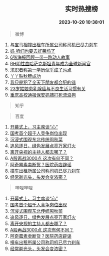 <div align="center"><h2>实时热搜榜</h2><h4>2023-10-20 10:38:01</h4></div>

> 微博  

1. [与宝马相撞出租车所属公司称司机已尽力刹车](https://s.weibo.com/weibo?q=%23%E4%B8%8E%E5%AE%9D%E9%A9%AC%E7%9B%B8%E6%92%9E%E5%87%BA%E7%A7%9F%E8%BD%A6%E6%89%80%E5%B1%9E%E5%85%AC%E5%8F%B8%E7%A7%B0%E5%8F%B8%E6%9C%BA%E5%B7%B2%E5%B0%BD%E5%8A%9B%E5%88%B9%E8%BD%A6%23&t=31&band_rank=1&Refer=top)<br />
2. [妈 咱们也要去好莱坞了](https://s.weibo.com/weibo?q=%E5%A6%88%20%E5%92%B1%E4%BB%AC%E4%B9%9F%E8%A6%81%E5%8E%BB%E5%A5%BD%E8%8E%B1%E5%9D%9E%E4%BA%86&t=31&band_rank=2&Refer=top)<br />
3. [6张海报回顾一带一路动人故事](https://s.weibo.com/weibo?q=%236%E5%BC%A0%E6%B5%B7%E6%8A%A5%E5%9B%9E%E9%A1%BE%E4%B8%80%E5%B8%A6%E4%B8%80%E8%B7%AF%E5%8A%A8%E4%BA%BA%E6%95%85%E4%BA%8B%23&t=31&band_rank=3&Refer=top)<br />
4. [RH阴性血哈萨克斯坦青年成为全球新闻官](https://s.weibo.com/weibo?q=%23RH%E9%98%B4%E6%80%A7%E8%A1%80%E5%93%88%E8%90%A8%E5%85%8B%E6%96%AF%E5%9D%A6%E9%9D%92%E5%B9%B4%E6%88%90%E4%B8%BA%E5%85%A8%E7%90%83%E6%96%B0%E9%97%BB%E5%AE%98%23&t=31&band_rank=4&Refer=top)<br />
5. [求职者称第一学历似乎成了污点](https://s.weibo.com/weibo?q=%23%E6%B1%82%E8%81%8C%E8%80%85%E7%A7%B0%E7%AC%AC%E4%B8%80%E5%AD%A6%E5%8E%86%E4%BC%BC%E4%B9%8E%E6%88%90%E4%BA%86%E6%B1%A1%E7%82%B9%23&t=31&band_rank=5&Refer=top)<br />
6. [丫丫贴秋膘成功](https://s.weibo.com/weibo?q=%23%E4%B8%AB%E4%B8%AB%E8%B4%B4%E7%A7%8B%E8%86%98%E6%88%90%E5%8A%9F%23&t=31&band_rank=6&Refer=top)<br />
7. [我只是犯了全天下朋友都会犯的错](https://s.weibo.com/weibo?q=%E6%88%91%E5%8F%AA%E6%98%AF%E7%8A%AF%E4%BA%86%E5%85%A8%E5%A4%A9%E4%B8%8B%E6%9C%8B%E5%8F%8B%E9%83%BD%E4%BC%9A%E7%8A%AF%E7%9A%84%E9%94%99&t=31&band_rank=7&Refer=top)<br />
8. [23岁姑娘患乳腺癌与不良生活习惯有关](https://s.weibo.com/weibo?q=%2323%E5%B2%81%E5%A7%91%E5%A8%98%E6%82%A3%E4%B9%B3%E8%85%BA%E7%99%8C%E4%B8%8E%E4%B8%8D%E8%89%AF%E7%94%9F%E6%B4%BB%E4%B9%A0%E6%83%AF%E6%9C%89%E5%85%B3%23&t=31&band_rank=8&Refer=top)<br />
9. [重庆高校通报保安抓捕打死流浪狗](https://s.weibo.com/weibo?q=%23%E9%87%8D%E5%BA%86%E9%AB%98%E6%A0%A1%E9%80%9A%E6%8A%A5%E4%BF%9D%E5%AE%89%E6%8A%93%E6%8D%95%E6%89%93%E6%AD%BB%E6%B5%81%E6%B5%AA%E7%8B%97%23&t=31&band_rank=9&Refer=top)<br />

> 知乎  


> 百度  

1. [开幕式上，习主席谈“心”](https://www.baidu.com/s?wd=%E5%BC%80%E5%B9%95%E5%BC%8F%E4%B8%8A%EF%BC%8C%E4%B9%A0%E4%B8%BB%E5%B8%AD%E8%B0%88%E2%80%9C%E5%BF%83%E2%80%9D&sa=fyb_news&rsv_dl=fyb_news)<br />
2. [国考首个超千人竞争岗位出现](https://www.baidu.com/s?wd=%E5%9B%BD%E8%80%83%E9%A6%96%E4%B8%AA%E8%B6%85%E5%8D%83%E4%BA%BA%E7%AB%9E%E4%BA%89%E5%B2%97%E4%BD%8D%E5%87%BA%E7%8E%B0&sa=fyb_news&rsv_dl=fyb_news)<br />
3. [沉浸式围观东北传统囤秋菜](https://www.baidu.com/s?wd=%E6%B2%89%E6%B5%B8%E5%BC%8F%E5%9B%B4%E8%A7%82%E4%B8%9C%E5%8C%97%E4%BC%A0%E7%BB%9F%E5%9B%A4%E7%A7%8B%E8%8F%9C&sa=fyb_news&rsv_dl=fyb_news)<br />
4. [追风逐日，绿色发展点亮万家灯火](https://www.baidu.com/s?wd=%E8%BF%BD%E9%A3%8E%E9%80%90%E6%97%A5%EF%BC%8C%E7%BB%BF%E8%89%B2%E5%8F%91%E5%B1%95%E7%82%B9%E4%BA%AE%E4%B8%87%E5%AE%B6%E7%81%AF%E7%81%AB&sa=fyb_news&rsv_dl=fyb_news)<br />
5. [离开央视的主持人都去哪了？](https://www.baidu.com/s?wd=%E7%A6%BB%E5%BC%80%E5%A4%AE%E8%A7%86%E7%9A%84%E4%B8%BB%E6%8C%81%E4%BA%BA%E9%83%BD%E5%8E%BB%E5%93%AA%E4%BA%86%EF%BC%9F&sa=fyb_news&rsv_dl=fyb_news)<br />
6. [A股再战3000点 这次有何不同？](https://www.baidu.com/s?wd=A%E8%82%A1%E5%86%8D%E6%88%983000%E7%82%B9+%E8%BF%99%E6%AC%A1%E6%9C%89%E4%BD%95%E4%B8%8D%E5%90%8C%EF%BC%9F&sa=fyb_news&rsv_dl=fyb_news)<br />
7. [阿奇霉素卖断货？医院药店辟谣](https://www.baidu.com/s?wd=%E9%98%BF%E5%A5%87%E9%9C%89%E7%B4%A0%E5%8D%96%E6%96%AD%E8%B4%A7%EF%BC%9F%E5%8C%BB%E9%99%A2%E8%8D%AF%E5%BA%97%E8%BE%9F%E8%B0%A3&sa=fyb_news&rsv_dl=fyb_news)<br />
8. [撞车出租所属公司称司机已尽力刹车](https://www.baidu.com/s?wd=%E6%92%9E%E8%BD%A6%E5%87%BA%E7%A7%9F%E6%89%80%E5%B1%9E%E5%85%AC%E5%8F%B8%E7%A7%B0%E5%8F%B8%E6%9C%BA%E5%B7%B2%E5%B0%BD%E5%8A%9B%E5%88%B9%E8%BD%A6&sa=fyb_news&rsv_dl=fyb_news)<br />
9. [经常剃光头，头发会变浓密？](https://www.baidu.com/s?wd=%E7%BB%8F%E5%B8%B8%E5%89%83%E5%85%89%E5%A4%B4%EF%BC%8C%E5%A4%B4%E5%8F%91%E4%BC%9A%E5%8F%98%E6%B5%93%E5%AF%86%EF%BC%9F&sa=fyb_news&rsv_dl=fyb_news)<br />

> 哔哩哔哩  

1. [开幕式上，习主席谈“心”](https://www.baidu.com/s?wd=%E5%BC%80%E5%B9%95%E5%BC%8F%E4%B8%8A%EF%BC%8C%E4%B9%A0%E4%B8%BB%E5%B8%AD%E8%B0%88%E2%80%9C%E5%BF%83%E2%80%9D&sa=fyb_news&rsv_dl=fyb_news)<br />
2. [国考首个超千人竞争岗位出现](https://www.baidu.com/s?wd=%E5%9B%BD%E8%80%83%E9%A6%96%E4%B8%AA%E8%B6%85%E5%8D%83%E4%BA%BA%E7%AB%9E%E4%BA%89%E5%B2%97%E4%BD%8D%E5%87%BA%E7%8E%B0&sa=fyb_news&rsv_dl=fyb_news)<br />
3. [沉浸式围观东北传统囤秋菜](https://www.baidu.com/s?wd=%E6%B2%89%E6%B5%B8%E5%BC%8F%E5%9B%B4%E8%A7%82%E4%B8%9C%E5%8C%97%E4%BC%A0%E7%BB%9F%E5%9B%A4%E7%A7%8B%E8%8F%9C&sa=fyb_news&rsv_dl=fyb_news)<br />
4. [追风逐日，绿色发展点亮万家灯火](https://www.baidu.com/s?wd=%E8%BF%BD%E9%A3%8E%E9%80%90%E6%97%A5%EF%BC%8C%E7%BB%BF%E8%89%B2%E5%8F%91%E5%B1%95%E7%82%B9%E4%BA%AE%E4%B8%87%E5%AE%B6%E7%81%AF%E7%81%AB&sa=fyb_news&rsv_dl=fyb_news)<br />
5. [离开央视的主持人都去哪了？](https://www.baidu.com/s?wd=%E7%A6%BB%E5%BC%80%E5%A4%AE%E8%A7%86%E7%9A%84%E4%B8%BB%E6%8C%81%E4%BA%BA%E9%83%BD%E5%8E%BB%E5%93%AA%E4%BA%86%EF%BC%9F&sa=fyb_news&rsv_dl=fyb_news)<br />
6. [A股再战3000点 这次有何不同？](https://www.baidu.com/s?wd=A%E8%82%A1%E5%86%8D%E6%88%983000%E7%82%B9+%E8%BF%99%E6%AC%A1%E6%9C%89%E4%BD%95%E4%B8%8D%E5%90%8C%EF%BC%9F&sa=fyb_news&rsv_dl=fyb_news)<br />
7. [阿奇霉素卖断货？医院药店辟谣](https://www.baidu.com/s?wd=%E9%98%BF%E5%A5%87%E9%9C%89%E7%B4%A0%E5%8D%96%E6%96%AD%E8%B4%A7%EF%BC%9F%E5%8C%BB%E9%99%A2%E8%8D%AF%E5%BA%97%E8%BE%9F%E8%B0%A3&sa=fyb_news&rsv_dl=fyb_news)<br />
8. [撞车出租所属公司称司机已尽力刹车](https://www.baidu.com/s?wd=%E6%92%9E%E8%BD%A6%E5%87%BA%E7%A7%9F%E6%89%80%E5%B1%9E%E5%85%AC%E5%8F%B8%E7%A7%B0%E5%8F%B8%E6%9C%BA%E5%B7%B2%E5%B0%BD%E5%8A%9B%E5%88%B9%E8%BD%A6&sa=fyb_news&rsv_dl=fyb_news)<br />
9. [经常剃光头，头发会变浓密？](https://www.baidu.com/s?wd=%E7%BB%8F%E5%B8%B8%E5%89%83%E5%85%89%E5%A4%B4%EF%BC%8C%E5%A4%B4%E5%8F%91%E4%BC%9A%E5%8F%98%E6%B5%93%E5%AF%86%EF%BC%9F&sa=fyb_news&rsv_dl=fyb_news)<br />
